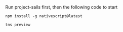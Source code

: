 Run project-sails first, then the following code to start
```
npm install -g nativescript@latest
```
```
tns preview
```

